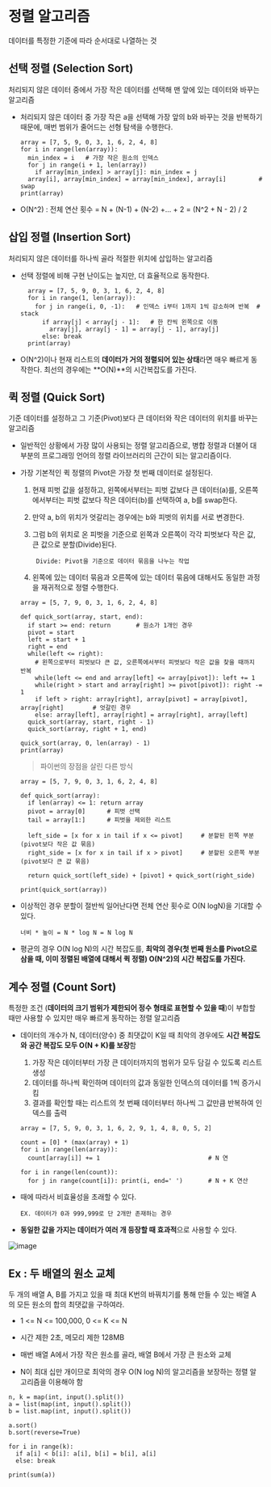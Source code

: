# 정렬 알고리즘

데이터를 특정한 기준에 따라 순서대로 나열하는 것

## 선택 정렬 (Selection Sort)

처리되지 않은 데이터 중에서 가장 작은 데이터를 선택해 맨 앞에 있는 데이터와 바꾸는 알고리즘

- 처리되지 않은 데이터 중 가장 작은 a을 선택해 가장 앞의 b와 바꾸는 것을 반복하기 때문에, 매번 범위가 줄어드는 선형 탐색을 수행한다.

    ```
    array = [7, 5, 9, 0, 3, 1, 6, 2, 4, 8]
    for i in range(len(array)):
      min_index = i   # 가장 작은 원소의 인덱스
      for j in range(i + 1, len(array))
        if array[min_index] > array[j]: min_index = j
      array[i], array[min_index] = array[min_index], array[i]         # swap
    print(array)
    ```

- O(N^2) : 전체 연산 횟수 = N + (N-1) + (N-2) +... + 2 = (N^2 + N - 2) / 2


## 삽입 정렬 (Insertion Sort)

처리되지 않은 데이터를 하나씩 골라 적절한 위치에 삽입하는 알고리즘

- 선택 정렬에 비해 구현 난이도는 높지만, 더 효율적으로 동작한다.

  ```
    array = [7, 5, 9, 0, 3, 1, 6, 2, 4, 8]
    for i in range(1, len(array)):
      for j in range(i, 0, -1):   # 인덱스 i부터 1까지 1씩 감소하며 반복  # stack
        if array[j] < array[j - 1]:   # 한 칸씩 왼쪽으로 이동
          array[j], array[j - 1] = array[j - 1], array[j]
        else: break
    print(array)
  ```
  
- O(N^2)이나 현재 리스트의 **데이터가 거의 정렬되어 있는 상태**라면 매우 빠르게 동작한다. 최선의 경우에는 **O(N)**의 시간복잡도를 가진다.


## 퀵 정렬 (Quick Sort)

기준 데이터를 설정하고 그 기준(Pivot)보다 큰 데이터와 작은 데이터의 위치를 바꾸는 알고리즘

- 일반적인 상황에서 가장 많이 사용되는 정렬 알고리즘으로, 병합 정렬과 더불어 대부분의 프로그래밍 언어의 정렬 라이브러리의 근간이 되는 알고리즘이다.

- 가장 기본적인 퀵 정렬의 Pivot은 가장 첫 번째 데이터로 설정된다.

  1. 현재 피벗 값을 설정하고, 왼쪽에서부터는 피벗 값보다 큰 데이터(a)를, 오른쪽에서부터는 피벗 값보다 작은 데이터(b)를 선택하여 a, b를 swap한다.
  2. 만약 a, b의 위치가 엇갈리는 경우에는 b와 피벗의 위치를 서로 변경한다.  
  3. 그럼 b의 위치로 온 피벗을 기준으로 왼쪽과 오른쪽이 각각 피벗보다 작은 값, 큰 값으로 분할(Divide)된다.
        
          Divide: Pivot을 기준으로 데이터 묶음을 나누는 작업
  4. 왼쪽에 있는 데이터 묶음과 오른쪽에 있는 데이터 묶음에 대해서도 동일한 과정을 재귀적으로 정렬 수행한다.

    ```
    array = [5, 7, 9, 0, 3, 1, 6, 2, 4, 8]
    
    def quick_sort(array, start, end):
      if start >= end: return       # 원소가 1개인 경우
      pivot = start
      left = start + 1
      right = end
      while(left <= right):
        # 왼쪽으로부터 피벗보다 큰 값, 오른쪽에서부터 피벗보다 작은 값을 찾을 때까지 반복
        while(left <= end and array[left] <= array[pivot]): left += 1
        while(right > start and array[right] >= pivot[pivot]): right -= 1
        if left > right: array[right], array[pivot] = array[pivot], array[right]        # 엇갈린 경우
        else: array[left], array[right] = array[right], array[left]
      quick_sort(array, start, right - 1)
      quick_sort(array, right + 1, end)
      
    quick_sort(array, 0, len(array) - 1)
    print(array)
    ```
    
    > 파이썬의 장점을 살린 다른 방식
    ```
    array = [5, 7, 9, 0, 3, 1, 6, 2, 4, 8]
    
    def quick_sort(array):
      if len(array) <= 1: return array
      pivot = array[0]      # 피벗 선택
      tail = array[1:]      # 피벗을 제외한 리스트
      
      left_side = [x for x in tail if x <= pivot]     # 분할된 왼쪽 부분(pivot보다 작은 값 묶음)
      right_side = [x for x in tail if x > pivot]     # 분할된 오른쪽 부분(pivot보다 큰 값 묶음)
      
      return quick_sort(left_side) + [pivot] + quick_sort(right_side)
      
    print(quick_sort(array))
    ```

- 이상적인 경우 분할이 절반씩 일어난다면 전체 연산 횟수로 O(N logN)을 기대할 수 있다.

      너비 * 높이 = N * log N = N log N

- 평균의 경우 O(N log N)의 시간 복잡도를, **최악의 경우(첫 번째 원소를 Pivot으로 삼을 때, 이미 정렬된 배열에 대해서 퀵 정렬) O(N^2)의 시간 복잡도를 가진다.**



## 계수 정렬 (Count Sort)

특정한 조건 (**데이터의 크기 범위가 제한되어 정수 형태로 표현할 수 있을 때**)이 부합할 때만 사용할 수 있지만 매우 빠르게 동작하는 정렬 알고리즘

- 데이터의 개수가 N, 데이터(양수) 중 최댓값이 K일 때 최악의 경우에도 **시간 복잡도와 공간 복잡도 모두 O(N + K)를 보장**함

    1. 가장 작은 데이터부터 가장 큰 데이터까지의 범위가 모두 담길 수 있도록 리스트 생성
    2. 데이터를 하나씩 확인하며 데이터의 값과 동일한 인덱스의 데이터를 1씩 증가시킴
    3. 결과를 확인할 때는 리스트의 첫 번째 데이터부터 하나씩 그 값만큼 반복하여 인덱스를 출력

    ```
    array = [7, 5, 9, 0, 3, 1, 6, 2, 9, 1, 4, 8, 0, 5, 2]
    
    count = [0] * (max(array) + 1)
    for i in range(len(array)):
      count[array[i]] += 1                              # N 연
    
    for i in range(len(count)):
      for j in range(count[i]): print(i, end=' ')       # N + K 연산
    ```
    
- 때에 따라서 비효율성을 초래할 수 있다.
    
      EX. 데이터가 0과 999,999로 단 2개만 존재하는 경우
- **동일한 값을 가지는 데이터가 여러 개 등장할 때 효과적**으로 사용할 수 있다.


![image](https://user-images.githubusercontent.com/64342804/218288826-888dfedd-6214-40d4-87f0-1fde97ed75b3.png)


## Ex : 두 배열의 원소 교체

두 개의 배열 A, B를 가지고 있을 때 최대 K번의 바꿔치기를 통해 만들 수 있는 배열 A의 모든 원소의 합의 최댓값을 구하여라.

- 1 <= N <= 100,000, 0 <= K <= N
- 시간 제한 2초, 메모리 제한 128MB

- 매번 배열 A에서 가장 작은 원소를 골라, 배열 B에서 가장 큰 원소와 교체
- N이 최대 십만 개이므로 최악의 경우 O(N log N)의 알고리즘을 보장하는 정렬 알고리즘을 이용해야 함

```
n, k = map(int, input().split())
a = list(map(int, input().split())
b = list.map(int, input().split())

a.sort()
b.sort(reverse=True)

for i in range(k):
  if a[i] < b[i]: a[i], b[i] = b[i], a[i]
  else: break

print(sum(a))
```

